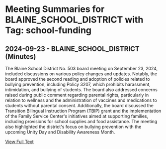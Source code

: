 # Meeting Summaries for BLAINE_SCHOOL_DISTRICT with Tag: school-funding

## 2024-09-23 - BLAINE_SCHOOL_DISTRICT (Minutes)

The Blaine School District No. 503 board meeting on September 23, 2024, included discussions on various policy changes and updates. Notably, the board approved the second reading and adoption of policies related to bullying prevention, including Policy 3207, which prohibits harassment, intimidation, and bullying of students. The board also addressed concerns raised during public comment regarding parental rights, particularly in relation to wellness and the administration of vaccines and medications to students without parental consent. Additionally, the board discussed the Transition Bilingual Instruction Program (TBIP) grant and the implementation of the Family Service Center's initiatives aimed at supporting families, including provisions for school supplies and food assistance. The meeting also highlighted the district's focus on bullying prevention with the upcoming Unity Day and Disability Awareness Month.

[View Full Text](https://raw.githubusercontent.com/VoronoiPerspectives/WashingtonStateSchoolBoardExplorer/refs/heads/main/data/countries/usa/states/wa/counties/whatcom/school_boards/blaine_school_district/2024/2024-09-23-minutes.txt)

